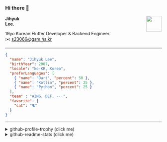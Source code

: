 ### Hi there 👋
<img src="https://github.githubassets.com/images/mona-loading-default.gif" width="50px" align="right">
</a>

**Jihyuk\
Lee.**

19yo Korean Flutter Developer & Backend Engineer.\
✉️ <s23066@gsm.hs.kr>

---

```json
{
  "name": "Jihyuk Lee",
  "birthYear": 2007,
  "locale": "ko-KR, Korea",
  "preferLanguages": [
    { "name": "Dart", "percent": 50 },
    { "name": "Kotlin", "percent": 25 },
    { "name": "Python", "percent": 25 }
  ],
  "team" : "AING, DEF, ···",
  "favorite": {
    "cat": "🐈"
  }
}
```
---
<details>
  <summary>github-profile-trophy (click me)</summary>
  
![](https://github-profile-trophy.vercel.app/?username=withJihyuk&row=1&column=8&theme=nord)
  
</details>
<details>
  <summary>github-readme-stats (click me)</summary>
  
<!--START_SECTION:waka-->
![Code Time](http://img.shields.io/badge/Code%20Time-791%20hrs-blue)

![Lines of code](https://img.shields.io/badge/%EC%A0%80%EB%8A%94%20%EC%97%AC%ED%83%9C%EA%B9%8C%EC%A7%80%20-748.6%20thousand%20%EC%A4%84%EC%9D%98%20%EC%BD%94%EB%93%9C%EB%A5%BC%20%EC%9E%91%EC%84%B1%ED%96%88%EC%96%B4%EC%9A%94.-blue)

**저는 아침형 인간이에요. 🐤** 

```text
🌞 아침                     733 commits         █████░░░░░░░░░░░░░░░░░░░░   19.07 % 
🌆 낮　                     1338 commits        █████████░░░░░░░░░░░░░░░░   34.81 % 
🌃 저녁                     1419 commits        █████████░░░░░░░░░░░░░░░░   36.91 % 
🌙 밤　                     354 commits         ██░░░░░░░░░░░░░░░░░░░░░░░   09.21 % 
```


📊 **저는 이번주를 이렇게 시간을 보냈어요.** 

```text
🕑︎ Timezone: Asia/Seoul

💬 프로그래밍 언어들: 
Dart                     2 hrs 49 mins       █████████░░░░░░░░░░░░░░░░   34.32 % 
Python                   2 hrs 30 mins       ████████░░░░░░░░░░░░░░░░░   30.47 % 
Kotlin                   51 mins             ███░░░░░░░░░░░░░░░░░░░░░░   10.45 % 
TypeScript               46 mins             ██░░░░░░░░░░░░░░░░░░░░░░░   09.48 % 
Markdown                 25 mins             █░░░░░░░░░░░░░░░░░░░░░░░░   05.09 % 

🔥 에디터들: 
VS Code                  7 hrs 18 mins       ██████████████████████░░░   88.92 % 
IntelliJ IDEA            54 mins             ███░░░░░░░░░░░░░░░░░░░░░░   10.96 % 
Android Studio           0 secs              ░░░░░░░░░░░░░░░░░░░░░░░░░   00.11 % 

💻 운영 체제들: 
Mac                      8 hrs 12 mins       █████████████████████████   100.00 % 
```


 Last Updated on 02/04/2025 18:51:43 UTC
<!--END_SECTION:waka-->

</details>

</div>


